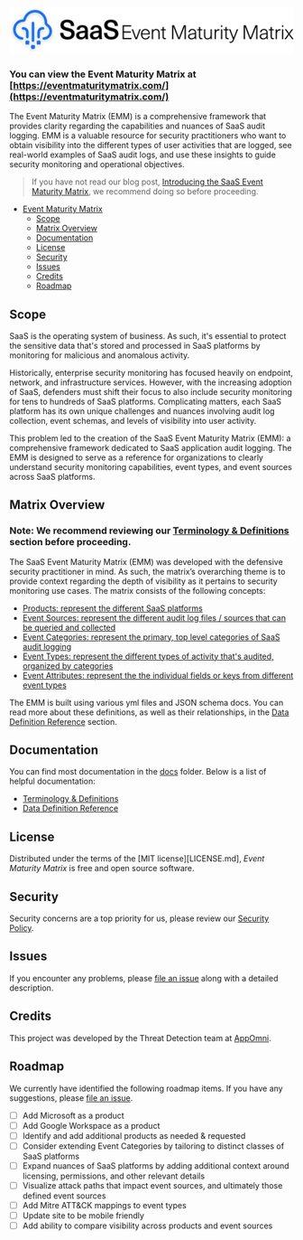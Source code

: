 <img src="./images/emm-logo.svg" alt="logo" width="600"/>

### You can view the Event Maturity Matrix at [https://eventmaturitymatrix.com/](https://eventmaturitymatrix.com/)

The Event Maturity Matrix (EMM) is a comprehensive framework that provides clarity regarding the capabilities and nuances of SaaS audit logging. EMM is a valuable resource for security practitioners who want to obtain visibility into the different types of user activities that are logged, see real-world examples of SaaS audit logs, and use these insights to guide security monitoring and operational objectives.

> If you have not read our blog post, [Introducing the SaaS Event Maturity Matrix](https://appomni.com/blog_post/appomni-saas-event-maturity-matrix/), we recommend doing so before proceeding.

- [Event Maturity Matrix](#event-maturity-matrix)
  - [Scope](#scope)
  - [Matrix Overview](#matrix-overview)
  - [Documentation](#documentation)
  - [License](#license)
  - [Security](#security)
  - [Issues](#issues)
  - [Credits](#credits)
  - [Roadmap](#roadmap)

## Scope

SaaS is the operating system of business. As such, it's essential to protect the sensitive data that's stored and processed in SaaS platforms by monitoring for malicious and anomalous activity.

Historically, enterprise security monitoring has focused heavily on endpoint, network, and infrastructure services. However, with the increasing adoption of SaaS, defenders must shift their focus to also include security monitoring for tens to hundreds of SaaS platforms. Complicating matters, each SaaS platform has its own unique challenges and nuances involving audit log collection, event schemas, and levels of visibility into user activity.

This problem led to the creation of the SaaS Event Maturity Matrix (EMM): a comprehensive framework dedicated to SaaS application audit logging. The EMM is designed to serve as a reference for organizations to clearly understand security monitoring capabilities, event types, and event sources across SaaS platforms.

## Matrix Overview

### **Note:** We recommend reviewing our [Terminology & Definitions](./docs/terminology.md) section before proceeding.

The SaaS Event Maturity Matrix (EMM) was developed with the defensive security practitioner in mind. As such, the matrix’s overarching theme is to provide context regarding the depth of visibility as it pertains to security monitoring use cases. The matrix consists of the following concepts:

* [Products: represent the different SaaS platforms](./docs/data-definition-reference.md#products)
* [Event Sources: represent the different audit log files / sources that can be queried and collected](./docs/data-definition-reference.md#event-sources)
* [Event Categories: represent the primary, top level categories of SaaS audit logging](./docs/data-definition-reference.md#event-categories)
* [Event Types: represent the different types of activity that's audited, organized by categories](./docs/data-definition-reference.md#event-types)
* [Event Attributes: represent the the individual fields or keys from different event types](./docs/data-definition-reference.md#event-attributes)

The EMM is built using various yml files and JSON schema docs. You can read more about these definitions, as well as their relationships, in the [Data Definition Reference](./docs/data-definition-reference.md) section.

## Documentation

You can find most documentation in the [docs](./docs/) folder. Below is a list of helpful documentation:

* [Terminology & Definitions](./docs/terminology.md)
* [Data Definition Reference](./docs/data-definition-reference.md)

## License

Distributed under the terms of the [MIT license][LICENSE.md],
_Event Maturity Matrix_ is free and open source software.

## Security

Security concerns are a top priority for us, please review our [Security Policy](SECURITY.md).

## Issues

If you encounter any problems,
please [file an issue](https://github.com/appomni/event_maturity_matrix/issues/new) along with a detailed description.

## Credits

This project was developed by the Threat Detection team at [AppOmni](https://appomni.com).

## Roadmap

We currently have identified the following roadmap items. If you have any suggestions, please [file an issue](https://github.com/appomni/event-maturity-matrix/issues/new).

* [ ] Add Microsoft as a product
* [ ] Add Google Workspace as a product
* [ ] Identify and add additional products as needed & requested
* [ ] Consider extending Event Categories by tailoring to distinct classes of SaaS platforms
* [ ] Expand nuances of SaaS platforms by adding additional context around licensing, permissions, and other relevant details
* [ ] Visualize attack paths that impact event sources, and ultimately those defined event sources
* [ ] Add Mitre ATT&CK mappings to event types
* [ ] Update site to be mobile friendly
* [ ] Add ability to compare visibility across products and event sources
